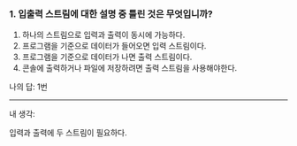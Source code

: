 ### 1. 입출력 스트림에 대한 설명 중 틀린 것은 무엇입니까?

1. 하나의 스트림으로 입력과 출력이 동시에 가능하다.
2. 프로그램을 기준으로 데이터가 들어오면 입력 스트림이다.
3. 프로그램을 기준으로 데이터가 나면 출력 스트림이다.
4. 콘솔에 출력하거나 파일에 저장하려면 출력 스트림을 사용해야한다.

나의 답: 1번

---
내 생각:

입력과 출력에 두 스트림이 필요하다.